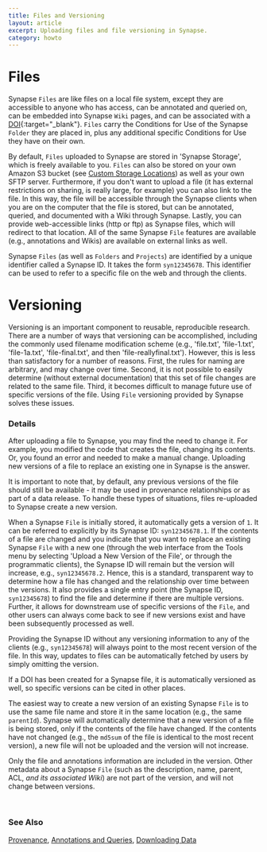 ```yaml
---
title: Files and Versioning
layout: article
excerpt: Uploading files and file versioning in Synapse.
category: howto
---
```


# Files

Synapse `Files` are like files on a local file system, except they are accessible to anyone who has access, can be annotated and queried on, can be embedded into Synapse `Wiki` pages, and can be associated with a [DOI](https://en.wikipedia.org/wiki/Digital_object_identifier){:target="_blank"}. `Files` carry the Conditions for Use of the Synapse `Folder` they are placed in, plus any additional specific Conditions for Use they have on their own.

By default, `Files` uploaded to Synapse are stored in 'Synapse Storage', which is freely available to you. `Files` can also be stored on your own Amazon S3 bucket (see [Custom Storage Locations](/articles/custom_storage_location.html)) as well as your own SFTP server. Furthermore, if you don't want to upload a file (it has external restrictions on sharing, is really large, for example) you can also link to the file. In this way, the file will be accessible through the Synapse clients when you are on the computer that the file is stored, but can be annotated, queried, and documented with a Wiki through Synapse. Lastly, you can provide web-accessible links (http or ftp) as Synapse files, which will redirect to that location. All of the same Synapse `File` features are available (e.g., annotations and Wikis) are available on external links as well.

Synapse `Files` (as well as `Folders` and `Projects`) are identified by a unique identifier called a Synapse ID. It takes the form `syn12345678`. This identifier can be used to refer to a specific file on the web and through the clients.

# Versioning

Versioning is an important component to reusable, reproducible research. There are a number of ways that versioning can be accomplished, including the commonly used filename modification scheme (e.g., 'file.txt', 'file-1.txt', 'file-1a.txt', 'file-final.txt', and then 'file-reallyfinal.txt'). However, this is less than satisfactory for a number of reasons. First, the rules for naming are arbitrary, and may change over time. Second, it is not possible to easily determine (without external documentation) that this set of file changes are related to the same file. Third, it becomes difficult to manage future use of specific versions of the file. Using `File` versioning provided by Synapse solves these issues.

### Details

After uploading a file to Synapse, you may find the need to change it. For example, you modified the code that creates the file, changing its contents. Or, you found an error and needed to make a manual change. Uploading new versions of a file to replace an existing one in Synapse is the answer.

It is important to note that, by default, any previous versions of the file should still be available - it may be used in provenance relationships or as part of a data release. To handle these types of situations, files re-uploaded to Synapse create a new version.


When a Synapse `File` is initially stored, it automatically gets a version of `1`. It can be referred to explicitly by its Synapse ID: `syn12345678.1`. If the contents of a file are changed and you indicate that you want to replace an existing Synapse `File` with a new one (through the web interface from the Tools menu by selecting 'Upload a New Version of the File', or through the programmatic clients), the Synapse ID will remain but the version will increase, e.g., `syn12345678.2`. Hence, this is a standard, transparent way to determine how a file has changed and the relationship over time between the versions. It also provides a single entry point (the Synapse ID, `syn12345678`) to find the file and determine if there are multiple versions. Further, it allows for downstream use of specific versions of the `File`, and other users can always come back to see if new versions exist and have been subsequently processed as well.

Providing the Synapse ID without any versioning information to any of the clients (e.g., `syn12345678`) will always point to the most recent version of the file. In this way, updates to files can be automatically fetched by users by simply omitting the version.

If a DOI has been created for a Synapse file, it is automatically versioned as well, so specific versions can be cited in other places.

The easiest way to create a new version of an existing Synapse `File` is to use the same file name and store it in the same location (e.g., the same `parentId`). Synapse will automatically determine that a new version of a file is being stored, only if the contents of the file have changed. If the contents have not changed (e.g., the `md5sum` of the file is identical to the most recent version), a new file will not be uploaded and the version will not increase.

Only the file and annotations information are included in the version. Other metadata about a Synapse `File` (such as the description, name, parent, ACL, *and its associated Wiki*) are not part of the version, and will not change between versions.


<br/>

### See Also
[Provenance](/articles/provenance.html), [Annotations and Queries](/articles/annotation_and_query.html), [Downloading Data](/articles/downloading_data.html)